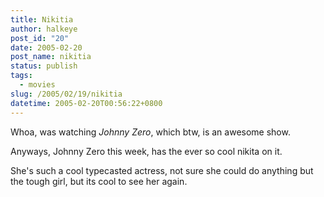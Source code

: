 ```yaml
---
title: Nikitia
author: halkeye
post_id: "20"
date: 2005-02-20
post_name: nikitia
status: publish
tags:
  - movies
slug: /2005/02/19/nikitia
datetime: 2005-02-20T00:56:22+0800
---
```


Whoa, was watching _Johnny Zero_, which btw, is an awesome show.

Anyways, Johnny Zero this week, has the ever so cool nikita on it.  

She's such a cool typecasted actress, not sure she could do anything but the tough girl, but its cool to see her again.